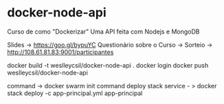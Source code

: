 # docker-node-api
Curso de como "Dockerizar" Uma API feita com Nodejs e MongoDB

Slides -> https://goo.gl/bypuYC
Questionário sobre o Curso -> 
Sorteio -> http://108.61.81.83:9001/participantes

docker build -t weslleycsil/docker-node-api .
docker login
docker push weslleycsil/docker-node-api


command -> docker swarm init
command deploy stack service - > docker stack deploy -c app-principal.yml app-principal